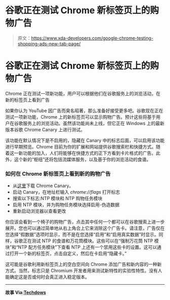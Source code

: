 # 谷歌正在测试 Chrome 新标签页上的购物广告

> 原文：<https://www.xda-developers.com/google-chrome-testing-shopping-ads-new-tab-page/>

# 谷歌正在测试 Chrome 新标签页上的购物广告

Chrome 正在测试一项新功能，用户可以根据他们在谷歌服务上的浏览活动，在新的标签页上看到广告

如果你认为 YouTube 因广告而臭名昭著，那么准备好接受更多吧。谷歌现在正在测试一项新功能，Chrome 上的新标签页可以显示购物广告。预计这些将基于用户在谷歌服务上的浏览活动。虽然该功能尚未上线，但它正在 Windows 上的最新版本谷歌 Chrome Canary 上进行测试。

该功能在默认情况下是不启用的，隐藏在 Canary 中的标志后面，可以启用该功能进行早期预览。Chrome 目前为你的扩展和网站提供谷歌搜索栏和快捷方式。随着这一新功能的加入，人们将能够在快捷方式的正下方看到卡片格式的广告。此外，这个新的“枢纽”还将包括流媒体服务，以及基于你的浏览活动的食谱。

### 如何在 Chrome 新标签页上看到新的购物广告

*   从[这里](https://www.google.com/intl/en_in/chrome/canary/)下载 Chrome Canary。
*   启动 Canary，在地址栏输入 *chrome://flags* 打开标志
*   搜索以下标志:NTP 模块和 NTP 购物任务模块
*   启用 NTP 模块，并为购物任务模块选择启用-伪造数据
*   重新启动浏览器以查看更改

你应该会看到一个椅子的购物广告，点击其中任何一个都可以在谷歌搜索上进一步展开。您也可以通过简单地从右上角合上它来消除这个广告卡。请注意，广告仅在您选择“假数据”选项时显示，而不是在您选择“启用”和“启用真实数据”时显示。同样，谷歌正在测试 NTP 的食谱和万花筒模块。这些可以在“强制万花筒 NTP 模块”和“NTP 配方任务模块”下查看 NTP 上还有一个禁用这些卡的设置。这可以通过打开一个新的标签页，点击自定义，然后在卡启用“隐藏卡。”

这可能是谷歌利用新标签页上的空白空间向 Chrome 添加广告和新内容的一种新方式。当然，标志只是 Chromium 开发者用来测试新特性的实验性特性。没有人能确定这是否或何时会真正进入稳定版本。

* * *

**故事 Via:[Techdows](https://techdows.com/2020/10/shopping-ads-on-chrome-new-tab-page.html)**
